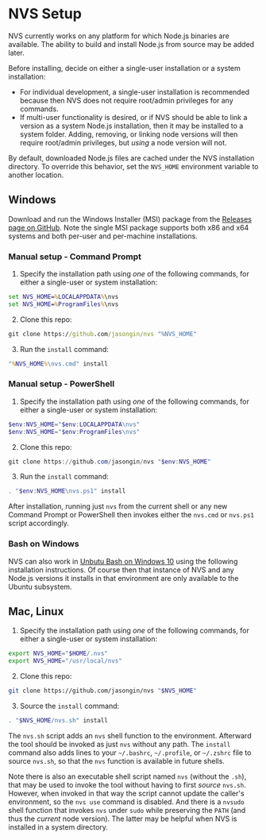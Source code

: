 # NVS Setup
NVS currently works on any platform for which Node.js binaries are available. The ability to build and install Node.js from source may be added later.

Before installing, decide on either a single-user installation or a system installation:
  * For individual development, a single-user installation is recommended because then NVS does not require root/admin privileges for any commands.
  * If multi-user functionality is desired, or if NVS should be able to link a version as a system Node.js installation, then it may be installed to a system folder. Adding, removing, or linking node versions will then require root/admin privileges, but *using* a node version will not.

By default, downloaded Node.js files are cached under the NVS installation directory. To override this behavior, set the `NVS_HOME` environment variable to another location.

## Windows
Download and run the Windows Installer (MSI) package from the [Releases page on GitHub](https://github.com/jasongin/nvs/releases). Note the single MSI package supports both x86 and x64 systems and both per-user and per-machine installations.

### Manual setup - Command Prompt
1. Specify the installation path using *one* of the following commands, for either a single-user or system installation:
```cmd
set NVS_HOME=%LOCALAPPDATA%\nvs
set NVS_HOME=%ProgramFiles%\nvs
```
2. Clone this repo:
```cmd
git clone https://github.com/jasongin/nvs "%NVS_HOME"
```
3. Run the `install` command:
```cmd
"%NVS_HOME%\nvs.cmd" install
```

### Manual setup - PowerShell
1. Specify the installation path using *one* of the following commands, for either a single-user or system installation:
```powershell
$env:NVS_HOME="$env:LOCALAPPDATA\nvs"
$env:NVS_HOME="$env:ProgramFiles\nvs"
```
2. Clone this repo:
```powershell
git clone https://github.com/jasongin/nvs "$env:NVS_HOME"
```
3. Run the `install` command:
```powershell
. "$env:NVS_HOME\nvs.ps1" install
```

After installation, running just `nvs` from the current shell or any new Command Prompt or PowerShell then invokes either the `nvs.cmd` or `nvs.ps1` script accordingly.

### Bash on Windows

NVS can also work in [Unbutu Bash on Windows 10](https://msdn.microsoft.com/en-us/commandline/wsl/about) using the following installation instructions. Of course then that instance of NVS and any Node.js versions it installs in that environment are only available to the Ubuntu subsystem.

## Mac, Linux
1. Specify the installation path using *one* of the following commands, for either a single-user or system installation:
```sh
export NVS_HOME="$HOME/.nvs"
export NVS_HOME="/usr/local/nvs"
```
2. Clone this repo:
```sh
git clone https://github.com/jasongin/nvs "$NVS_HOME"
```
3. Source the `install` command:
```sh
. "$NVS_HOME/nvs.sh" install
```

The `nvs.sh` script adds an `nvs` shell function to the environment. Afterward the tool should be invoked as just `nvs` without any path. The `install` command also adds lines to your `~/.bashrc`, `~/.profile`, or `~/.zshrc` file to source `nvs.sh`, so that the `nvs` function is available in future shells.

Note there is also an executable shell script named `nvs` (without the `.sh`), that may be used to invoke the tool without having to first *source* `nvs.sh`. However, when invoked in that way the script cannot update the caller's environment, so the `nvs use` command is disabled. And there is a `nvsudo` shell function that invokes `nvs` under `sudo` while preserving the `PATH` (and thus the *current* node version). The latter may be helpful when NVS is installed in a system directory.
